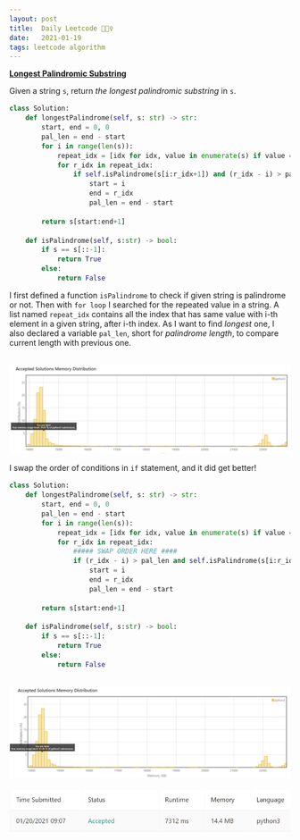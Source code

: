 ```yaml
---
layout: post
title:  Daily Leetcode 🙋🏻‍♀️
date:   2021-01-19
tags: leetcode algorithm 
---
```


<b><a href='https://leetcode.com/explore/challenge/card/january-leetcoding-challenge-2021/581/week-3-january-15th-january-21st/3609/' target='_blank'> Longest Palindromic Substring </a></b>

Given a string ```s```, return *the longest palindromic substring* in ```s```.

```python
class Solution:
    def longestPalindrome(self, s: str) -> str:
        start, end = 0, 0
        pal_len = end - start
        for i in range(len(s)):
            repeat_idx = [idx for idx, value in enumerate(s) if value == s[i] and idx > i] 
            for r_idx in repeat_idx:
                if self.isPalindrome(s[i:r_idx+1]) and (r_idx - i) > pal_len:
                    start = i
                    end = r_idx 
                    pal_len = end - start 
                    
        return s[start:end+1]
                    
    def isPalindrome(self, s:str) -> bool:
        if s == s[::-1]:
            return True
        else:
            return False 
```

I first defined a function ```isPalindrome``` to check if given string is palindrome or not. 
Then with ```for loop``` I searched for the repeated value in a string. A list named ```repeat_idx``` contains all the index that has same value with i-th element in a given string, after i-th index. 
As I want to find *longest* one, I also declared a variable ```pal_len```, short for *palindrome length*, to compare current length with previous one.

<br>
<img src="https://github.com/yeounyi/yeounyi.github.io/blob/master/assets/img/0119.JPG?raw=true">
<br>

I swap the order of conditions in ```if``` statement, and it did get better! 

```python
class Solution:
    def longestPalindrome(self, s: str) -> str:
        start, end = 0, 0
        pal_len = end - start
        for i in range(len(s)):
            repeat_idx = [idx for idx, value in enumerate(s) if value == s[i] and idx > i] 
            for r_idx in repeat_idx:
                ##### SWAP ORDER HERE ####
                if (r_idx - i) > pal_len and self.isPalindrome(s[i:r_idx+1]):
                    start = i
                    end = r_idx 
                    pal_len = end - start 
                    
        return s[start:end+1]
                    
    def isPalindrome(self, s:str) -> bool:
        if s == s[::-1]:
            return True
        else:
            return False 
```
<br>
<img src="https://github.com/yeounyi/yeounyi.github.io/blob/master/assets/img/0119(3).JPG?raw=true">
<br>
<br>
<img src="https://github.com/yeounyi/yeounyi.github.io/blob/master/assets/img/0119(4).JPG?raw=true" width=700>
